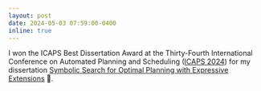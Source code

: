 ```yaml
---
layout: post
date: 2024-05-03 07:59:00-0400
inline: true
---
```


I won the ICAPS Best Dissertation Award at the Thirty-Fourth International Conference on Automated Planning and Scheduling (<a href="https://icaps24.icaps-conference.org/program/awards/">ICAPS 2024</a>) for my dissertation <a href="../assets/pdf/speck-phd2022.pdf">Symbolic Search for Optimal Planning with Expressive Extensions</a> &#x1F389;.
